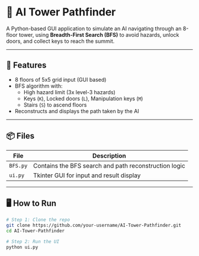# 🧠 AI Tower Pathfinder

A Python-based GUI application to simulate an AI navigating through an 8-floor tower, using **Breadth-First Search (BFS)** to avoid hazards, unlock doors, and collect keys to reach the summit.

---

## 🚀 Features

- 8 floors of 5x5 grid input (GUI based)
- BFS algorithm with:
  - High hazard limit (3x level-3 hazards)
  - Keys (`K`), Locked doors (`L`), Manipulation keys (`M`)
  - Stairs (`S`) to ascend floors
- Reconstructs and displays the path taken by the AI

---

## 📦 Files

| File       | Description                                  |
|------------|----------------------------------------------|
| `BFS.py`   | Contains the BFS search and path reconstruction logic |
| `ui.py`    | Tkinter GUI for input and result display     |

---

## 🖥️ How to Run

```bash
# Step 1: Clone the repo
git clone https://github.com/your-username/AI-Tower-Pathfinder.git
cd AI-Tower-Pathfinder

# Step 2: Run the UI
python ui.py
